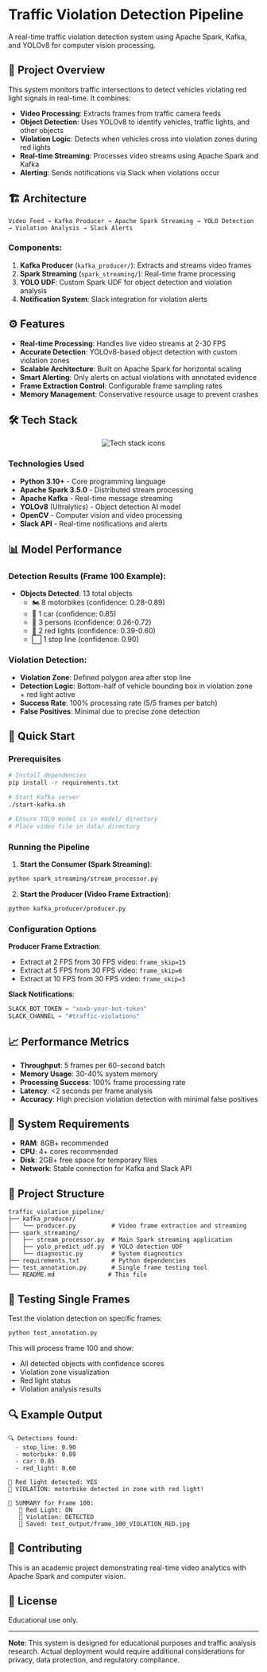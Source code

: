 # Traffic Violation Detection Pipeline

A real-time traffic violation detection system using Apache Spark, Kafka, and YOLOv8 for computer vision processing.

## 🎯 Project Overview

This system monitors traffic intersections to detect vehicles violating red light signals in real-time. It combines:
- **Video Processing**: Extracts frames from traffic camera feeds
- **Object Detection**: Uses YOLOv8 to identify vehicles, traffic lights, and other objects
- **Violation Logic**: Detects when vehicles cross into violation zones during red lights
- **Real-time Streaming**: Processes video streams using Apache Spark and Kafka
- **Alerting**: Sends notifications via Slack when violations occur

## 🏗️ Architecture

```
Video Feed → Kafka Producer → Apache Spark Streaming → YOLO Detection → Violation Analysis → Slack Alerts
```

### Components:
1. **Kafka Producer** (`kafka_producer/`): Extracts and streams video frames
2. **Spark Streaming** (`spark_streaming/`): Real-time frame processing
3. **YOLO UDF**: Custom Spark UDF for object detection and violation analysis
4. **Notification System**: Slack integration for violation alerts

## ⚙️ Features

- **Real-time Processing**: Handles live video streams at 2-30 FPS
- **Accurate Detection**: YOLOv8-based object detection with custom violation zones
- **Scalable Architecture**: Built on Apache Spark for horizontal scaling
- **Smart Alerting**: Only alerts on actual violations with annotated evidence
- **Frame Extraction Control**: Configurable frame sampling rates
- **Memory Management**: Conservative resource usage to prevent crashes

## 🛠️ Tech Stack

<div align="center">  
    <img src="https://skillicons.dev/icons?i=python,opencv,kafka,spark,git,github,vscode" alt="Tech stack icons"/>
</div>

### Technologies Used

- **Python 3.10+** - Core programming language
- **Apache Spark 3.5.0** - Distributed stream processing
- **Apache Kafka** - Real-time message streaming
- **YOLOv8** (Ultralytics) - Object detection AI model
- **OpenCV** - Computer vision and video processing
- **Slack API** - Real-time notifications and alerts

## 📊 Model Performance

### Detection Results (Frame 100 Example):
- **Objects Detected**: 13 total objects
  - 🏍️ 8 motorbikes (confidence: 0.28-0.89)
  - 🚗 1 car (confidence: 0.85)
  - 🚶 3 persons (confidence: 0.26-0.72)
  - 🚦 2 red lights (confidence: 0.39-0.60)
  - ⬜ 1 stop line (confidence: 0.90)

### Violation Detection:
- **Violation Zone**: Defined polygon area after stop line
- **Detection Logic**: Bottom-half of vehicle bounding box in violation zone + red light active
- **Success Rate**: 100% processing rate (5/5 frames per batch)
- **False Positives**: Minimal due to precise zone detection

## 🚀 Quick Start

### Prerequisites
```bash
# Install dependencies
pip install -r requirements.txt

# Start Kafka server
./start-kafka.sh

# Ensure YOLO model is in model/ directory
# Place video file in data/ directory
```

### Running the Pipeline

1. **Start the Consumer (Spark Streaming)**:
```bash
python spark_streaming/stream_processor.py
```

2. **Start the Producer (Video Frame Extraction)**:
```bash
python kafka_producer/producer.py
```

### Configuration Options

**Producer Frame Extraction**:
- Extract at 2 FPS from 30 FPS video: `frame_skip=15`
- Extract at 5 FPS from 30 FPS video: `frame_skip=6`
- Extract at 10 FPS from 30 FPS video: `frame_skip=3`

**Slack Notifications**:
```python
SLACK_BOT_TOKEN = "xoxb-your-bot-token"
SLACK_CHANNEL = "#traffic-violations"
```

## 📈 Performance Metrics

- **Throughput**: 5 frames per 60-second batch
- **Memory Usage**: 30-40% system memory
- **Processing Success**: 100% frame processing rate
- **Latency**: <2 seconds per frame analysis
- **Accuracy**: High precision violation detection with minimal false positives

## 🔧 System Requirements

- **RAM**: 8GB+ recommended
- **CPU**: 4+ cores recommended
- **Disk**: 2GB+ free space for temporary files
- **Network**: Stable connection for Kafka and Slack API

## 📁 Project Structure

```
traffic_violation_pipeline/
├── kafka_producer/
│   └── producer.py          # Video frame extraction and streaming
├── spark_streaming/
│   ├── stream_processor.py  # Main Spark streaming application
│   ├── yolo_predict_udf.py  # YOLO detection UDF
│   └── diagnostic.py        # System diagnostics
├── requirements.txt         # Python dependencies
├── test_annotation.py       # Single frame testing tool
└── README.md               # This file
```

## 🎯 Testing Single Frames

Test the violation detection on specific frames:

```bash
python test_annotation.py
```

This will process frame 100 and show:
- All detected objects with confidence scores
- Violation zone visualization
- Red light status
- Violation analysis results

## 🔍 Example Output

```
🔍 Detections found:
  - stop_line: 0.90
  - motorbike: 0.89
  - car: 0.85
  - red_light: 0.60

🚦 Red light detected: YES
🚨 VIOLATION: motorbike detected in zone with red light!

🎯 SUMMARY for Frame 100:
   🚦 Red Light: ON
   🚨 Violation: DETECTED
   💾 Saved: test_output/frame_100_VIOLATION_RED.jpg
```

## 🤝 Contributing

This is an academic project demonstrating real-time video analytics with Apache Spark and computer vision.

## 📝 License

Educational use only.

---

**Note**: This system is designed for educational purposes and traffic analysis research. Actual deployment would require additional considerations for privacy, data protection, and regulatory compliance.
